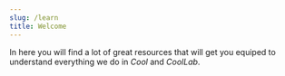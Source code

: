 ```yaml
---
slug: /learn
title: Welcome
---
```


In here you will find a lot of great resources that will get you equiped to understand everything we do in _Cool_ and _CoolLab_.